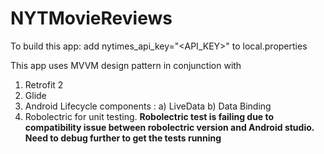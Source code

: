 # NYTMovieReviews
To build this app: 
  add 
  nytimes_api_key="<API_KEY>"
  to local.properties
  
  This app uses MVVM design pattern in conjunction with
  1) Retrofit 2
  2) Glide 
  3) Android Lifecycle components : a) LiveData
                                    b) Data Binding
  4) Robolectric for unit testing.
  **Robolectric test is failing due to compatibility issue between robolectric version and Android studio. Need to debug further to get the tests running**
